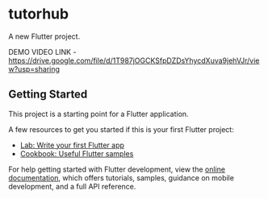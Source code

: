 # tutorhub

A new Flutter project.

DEMO VIDEO LINK - https://drive.google.com/file/d/1T987jOGCKSfpDZDsYhycdXuva9jehVJr/view?usp=sharing


## Getting Started

This project is a starting point for a Flutter application.

A few resources to get you started if this is your first Flutter project:

- [Lab: Write your first Flutter app](https://docs.flutter.dev/get-started/codelab)
- [Cookbook: Useful Flutter samples](https://docs.flutter.dev/cookbook)

For help getting started with Flutter development, view the
[online documentation](https://docs.flutter.dev/), which offers tutorials,
samples, guidance on mobile development, and a full API reference.
